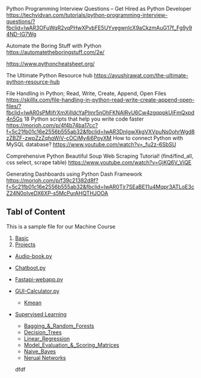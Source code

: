 Python Programming Interview Questions – Get Hired as Python Developer
https://techvidvan.com/tutorials/python-programming-interview-questions/?fbclid=IwAR3OFuWqR2vqPHwXPvbFE5UYvegwnlcX9aCkzmAuG17f_Fg9y94ND-IG7Wg

Automate the Boring Stuff with Python
https://automatetheboringstuff.com/2e/

https://www.pythoncheatsheet.org/

The Ultimate Python Resource hub
https://ayushirawat.com/the-ultimate-python-resource-hub

File Handling in Python; Read, Write, Create, Append, Open Files
https://skilllx.com/file-handling-in-python-read-write-create-append-open-files/?fbclid=IwAR0sPMIifrXmXjIIdcYaPImr5nOhFKNAlRyU6Cw4zgqppkUjFmQxpd4n5Gs
18 Python scripts that help you write code faster
https://morioh.com/p/4f4b74ba17cc?f=5c21fb01c16e2556b555ab32&fbclid=IwAR3DnIgwXkgVXVpuNs0ohrWgd8zZBZF-zwpZzZqhoWiV-cOCiMy4i6PoyXM
How to connect Python with MySQL database?
https://www.youtube.com/watch?v=_fu2z-6SbSU

Comprehensive Python Beautiful Soup Web Scraping Tutorial! (find/find_all, css select, scrape table)
https://www.youtube.com/watch?v=GjKQ6V_ViQE

Generating Dashboards using Python Dash Framework
https://morioh.com/p/f39c21382d8f?f=5c21fb01c16e2556b555ab32&fbclid=IwAR0Tjr7SEaBE11u4Mqpr3ATLoE3cZ24N0olveDX6XP-s5McPurAHQTHJOOA

## Tabl of Content
This is a sample file for our Machine Course

1. [Basic](https://github.com/hussain0048/Python/tree/master/Basic)
2. [Projects](https://github.com/hussain0048/Python/tree/master/Projects)
  * [Audio-book.py](https://github.com/hussain0048/Python/blob/master/Projects/Audio_book.py)
 * [Chatboot.py](https://github.com/hussain0048/Python/blob/master/Projects/Chatboot.py)
 * [Fastapi-webapp.py](https://github.com/hussain0048/Python/blob/master/Projects/Fastapi-webapp.py)
 * [GUI-Calculator.py](https://github.com/hussain0048/Python/blob/master/Projects/GUI-Calculator.py)
   *  [Kmean](https://github.com/hussain0048/Machine-Learning/blob/master/Sklearn/Unsupervised%20Learning/Kmean%20.ipynb)
 * [Supervised Learning](https://github.com/hussain0048/Machine-Learning/tree/master/Sklearn/supervised%20algorithm)
   *  [Bagging_&_Random_Forests](https://github.com/hussain0048/Machine-Learning/blob/master/Sklearn/supervised%20algorithm/Bagging_%26_Random_Forests.ipynb)
   *  [Decision_Trees](https://github.com/hussain0048/Machine-Learning/blob/master/Sklearn/supervised%20algorithm/Decision_Trees.ipynb)
   *  [Linear_Regression](https://github.com/hussain0048/Machine-Learning/blob/master/Sklearn/supervised%20algorithm/Linear_Regression_.ipynb)
   *  [Model_Evaluation_&_Scoring_Matrices](https://github.com/hussain0048/Machine-Learning/blob/master/Sklearn/supervised%20algorithm/Model_Evaluation_%26_Scoring_Matrices%20(1).ipynb)
   *  [Naive_Bayes](https://github.com/hussain0048/Machine-Learning/blob/master/Sklearn/supervised%20algorithm/Naive_Bayes_.ipynb)
   *  [Nerual Networks](https://github.com/hussain0048/Machine-Learning/blob/master/Sklearn/supervised%20algorithm/Neural_Network.ipynb)

   dfdf
